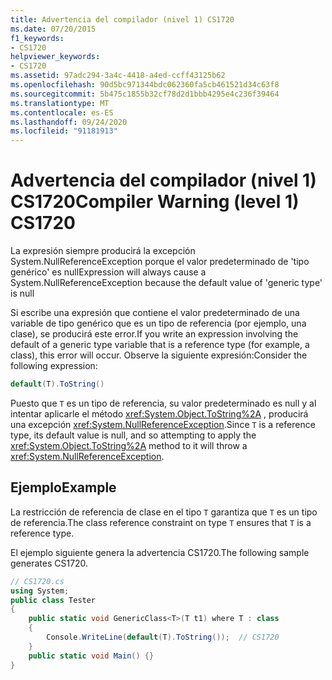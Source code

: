 ```yaml
---
title: Advertencia del compilador (nivel 1) CS1720
ms.date: 07/20/2015
f1_keywords:
- CS1720
helpviewer_keywords:
- CS1720
ms.assetid: 97adc294-3a4c-4418-a4ed-ccff43125b62
ms.openlocfilehash: 90d5bc971344bdc062360fa5cb461521d34c63f8
ms.sourcegitcommit: 5b475c1855b32cf78d2d1bbb4295e4c236f39464
ms.translationtype: MT
ms.contentlocale: es-ES
ms.lasthandoff: 09/24/2020
ms.locfileid: "91181913"
---
```

# <a name="compiler-warning-level-1-cs1720"></a><span data-ttu-id="c4d4c-102">Advertencia del compilador (nivel 1) CS1720</span><span class="sxs-lookup"><span data-stu-id="c4d4c-102">Compiler Warning (level 1) CS1720</span></span>

<span data-ttu-id="c4d4c-103">La expresión siempre producirá la excepción System.NullReferenceException porque el valor predeterminado de 'tipo genérico' es null</span><span class="sxs-lookup"><span data-stu-id="c4d4c-103">Expression will always cause a System.NullReferenceException because the default value of 'generic type' is null</span></span>  
  
 <span data-ttu-id="c4d4c-104">Si escribe una expresión que contiene el valor predeterminado de una variable de tipo genérico que es un tipo de referencia (por ejemplo, una clase), se producirá este error.</span><span class="sxs-lookup"><span data-stu-id="c4d4c-104">If you write an expression involving the default of a generic type variable that is a reference type (for example, a class), this error will occur.</span></span> <span data-ttu-id="c4d4c-105">Observe la siguiente expresión:</span><span class="sxs-lookup"><span data-stu-id="c4d4c-105">Consider the following expression:</span></span>  
  
```csharp  
default(T).ToString()  
```  
  
 <span data-ttu-id="c4d4c-106">Puesto que `T` es un tipo de referencia, su valor predeterminado es null y al intentar aplicarle el método <xref:System.Object.ToString%2A> , producirá una excepción <xref:System.NullReferenceException>.</span><span class="sxs-lookup"><span data-stu-id="c4d4c-106">Since `T` is a reference type, its default value is null, and so attempting to apply the <xref:System.Object.ToString%2A> method to it will throw a <xref:System.NullReferenceException>.</span></span>  
  
## <a name="example"></a><span data-ttu-id="c4d4c-107">Ejemplo</span><span class="sxs-lookup"><span data-stu-id="c4d4c-107">Example</span></span>  

 <span data-ttu-id="c4d4c-108">La restricción de referencia de clase en el tipo `T` garantiza que `T` es un tipo de referencia.</span><span class="sxs-lookup"><span data-stu-id="c4d4c-108">The class reference constraint on type `T` ensures that `T` is a reference type.</span></span>  
  
 <span data-ttu-id="c4d4c-109">El ejemplo siguiente genera la advertencia CS1720.</span><span class="sxs-lookup"><span data-stu-id="c4d4c-109">The following sample generates CS1720.</span></span>  
  
```csharp  
// CS1720.cs  
using System;  
public class Tester
{  
    public static void GenericClass<T>(T t1) where T : class
    {  
        Console.WriteLine(default(T).ToString());  // CS1720  
    }  
    public static void Main() {}  
}  
```
